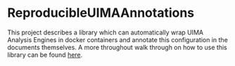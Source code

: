 # ReproducibleUIMAAnnotations
This project describes a library which can automatically wrap UIMA Analysis Engines in docker containers and annotate this configuration in the documents themselves. A more throughout walk through on how to use this library can be found [here](https://ciavelli.com/chapter_1.html).
